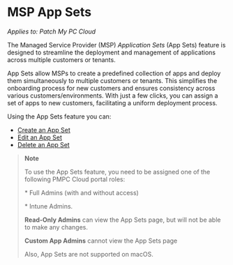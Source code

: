 # MSP App Sets

_Applies to: Patch My PC Cloud_

The Managed Service Provider (MSP) _Application Sets_ (App Sets) feature is designed to streamline the deployment and management of applications across multiple customers or tenants.

App Sets allow MSPs to create a predefined collection of apps and deploy them simultaneously to multiple customers or tenants. This simplifies the onboarding process for new customers and ensures consistency across various customers/environments. With just a few clicks, you can assign a set of apps to new customers, facilitating a uniform deployment process.

Using the App Sets feature you can:

* [Create an App Set](create-an-msp-app-set.md)
* [Edit an App Set](edit-an-msp-app-set.md)
* [Delete an App Set](delete-an-msp-app-set.md)

<blockquote class="wp-block-quote">
<p><strong>Note</strong></p>
<p>To use the App Sets feature, you need to be assigned one of the following PMPC Cloud portal roles:</p>
<p>* Full Admins (with and without access)</p>
<p>* Intune Admins.</p>
<p><strong>Read-Only Admins</strong> can view the App Sets page, but will not be able to make any changes.</p>
<p><strong>Custom App Admins</strong> cannot view the App Sets page</p>
<p>Also, App Sets are not supported on macOS.</p>
</blockquote>